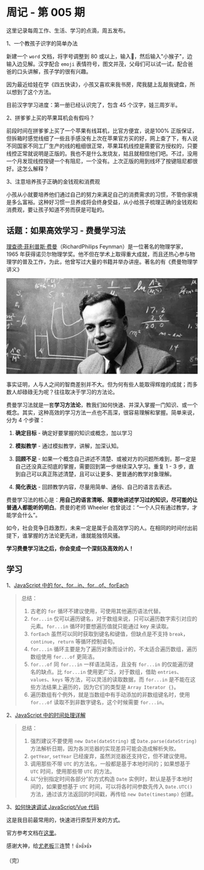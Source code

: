 # 周记 - 第 005 期

这里记录每周工作、生活、学习的点滴，周五发布。



1、一个教孩子识字的简单办法

新建一个 `word` 文档，将字号调整到 80 或以上，输入🐒，然后输入"小猴子"，边输入边见解。汉字配合 `emoji` 表情符号，图文并茂，父母们可以试一试，配合爸爸的口头讲解，孩子学的很有兴趣。

因为最近给娃在学《四五快读》，小孩又喜欢来我书房，爬我腿上乱敲我键盘，所以想到了这个方法。

目前汉字学习进度：第一册已经认识完了，包含 45 个汉字，娃三周岁半。

2、拼爹爹上买的苹果耳机会有假吗？

前段时间在拼爹爹上买了一个苹果有线耳机，比官方便宜，说是100% 正版保证，但拆箱时感觉线细了一些且手感没有上次在苹果官方买的好，网上查了下，有人说不同国家不同工厂生产的线的粗细很正常，苹果耳机线控是需要官方授权的，只要线控正常就说明是正版的。我也不是什么发烧友，姑且就相信他们吧。不过，没用一个月发现线控按键一个有阻尼，一个没有。上次正版的用到线坏了按键阻尼都很好。这怎么解释？

3、注意培养孩子正确的金钱观和消费观

小孩从小就要培养他们通过自己的努力来满足自己的消费需求的习惯，不管你家境是多么富裕。这种好习惯一旦养成将会终身受益，从小给孩子梳理正确的金钱观和消费观，要让孩子知道不劳而获是可耻的。



## 话题：如果高效学习 - 费曼学习法

[理查德·菲利普斯·费曼](https://baike.hk.xileso.top/baike-%E7%90%86%E6%9F%A5%E5%BE%B7%C2%B7%E8%B2%BB%E6%9B%BC?wprov=srpw1_0)（RichardPhilips Feynman）是一位著名的物理学家，1965 年获得诺贝尔物理学奖。他不但在学术上取得重大成就，而且还热心参与物理学的普及工作，为此，他曾写过大量的书籍并举办讲座。著名的有《费曼物理学讲义》

![img](https://raw.githubusercontent.com/gukt/images/master/github/imagesimagesba0c1470e83547cca5db6e22ee6266a2.jpeg) 

事实证明，人与人之间的智商差别并不大。但为何有些人能取得辉煌的成就；而多数人却碌碌无为呢？往往取决于学习的方法论。

费曼学习法就是一套**学习方法论**，教我们如何快速、并深入掌握一门知识、或一个概念。其实，这种高效的学习方法一点也不高深，很容易理解和掌握。简单来说，分为 4 个步骤：

1. **确定目标** - 确定好要掌握的知识或概念，加以学习

2. **模拟教学** - 通过模拟教学，讲解，加深认知。

3. **回顾不足** - 如果一个概念自己讲述不清楚、或被对方的问题所难到，那一定是自己还没真正彻底的掌握，需要回到第一步继续深入学习。重复 1 - 3 步，直到自己可以真正陈述清楚，且可以让更多、更普通的教学对象理解。

4. **简化表达** - 回顾教学内容，尽量用简单、通俗、自己的语言去表述。

费曼学习法的核心是：**用自己的语言清晰、简要地讲述学习过的知识，尽可能的让普通人都能听的明白**。费曼的老师 Wheeler 也曾说过：“一个人只有通过教学，才能学会什么”。

如今，社会竞争日趋激烈，未来一定是属于会高效学习的人。在相同的时间付出前提下，谁掌握的方法论更先进，谁就能独领风骚。

**学习费曼学习法之后，你会变成一个深刻及高效的人！**



## 学习

1、[JavaScript 中的 for、for...in、for...of、forEach](https://github.com/gukt/tech-notes/blob/master/JavaScript%E4%B8%AD%E7%9A%84for%E3%80%81for...in%E3%80%81for...of%E3%80%81forEach.md)

> 总结：
>
> 1. 古老的 `for` 循环不建议使用，可使用其他遍历语法代替。
> 2. `for...in` 仅可以遍历键名，对于数组来说，只可以遍历数字索引对应的元素。`for...in` 循环时要想遍历值就只能通过 key 来读取。
> 3. `forEach` 虽然可以同时获取到键名和键值，但缺点是不支持 `break`，`continue`，`return` 等循环控制语句。
> 4. `for...in` 循环主要是为了遍历对象而设计的，不太适合遍历数组，遍历数组使用 `for...of` 更简洁。
> 5. `for...of` 同 `for...in` 一样语法简洁，且没有 `for...in` 的仅能遍历键名的缺点。比 `for...in` 使用更广泛，对于数组，借助 `entries`、`values`、`keys` 等方法，可以灵活的读取数据，而 `for...in` 是不能在这些方法结果上遍历的，因为它们的类型是 `Array Iterator {}`。
> 6. 遍历数组有个例外，就是当数组中有手动添加的非数组键名时，使用 `for...of` 读取不到非数字键名，这个时候需要 `for...in`。

2、[JavaScript 中的时间处理详解](https://github.com/gukt/tech-notes/blob/master/JavaScript%E4%B8%AD%E7%9A%84%E6%97%B6%E9%97%B4%E5%A4%84%E7%90%86%E8%AF%A6%E8%A7%A3.md)

> 总结：
>
> 1. 强烈建议不要使用 `new Date(dateString)` 或 `Date.parse(dateString)` 方法解析日期，因为各浏览器的实现差异可能会造成解析失败。
> 2. `getYear`, `setYear` 已经废弃，虽然浏览器还支持它，但不建议使用。
> 3. 调用那些不带 `UTC` 的方法名，一般都是基于本地时间的；如果想基于 `UTC` 时间，使用那些带 `UTC` 的方法。
> 4. 以“分别指定时间各部分”的方式构造 `Date` 实例时，默认是基于本地时间的，如果要想基于 `UTC` 时间，可以将各时间参数先传入 `Date.UTC()` 方法，通过该方法返回的时间戳，再传给 `new Date(timestamp)` 创建。

3、[如何快速调试 JavaScript/Vue 代码](https://github.com/gukt/tech-notes/blob/master/guides/%E5%A6%82%E4%BD%95%E5%BF%AB%E9%80%9F%E8%B0%83%E8%AF%95JavaScript%E6%88%96Vue%E4%BB%A3%E7%A0%81.md)

这是我目前最常用的，快速进行原型开发的方式。

官方参考文档在[这里](https://cli.vuejs.org/zh/guide/prototyping.html)。

感谢大神，给[尤老板](https://github.com/yyx990803)三连赞！👍👍👍

 

（完）



